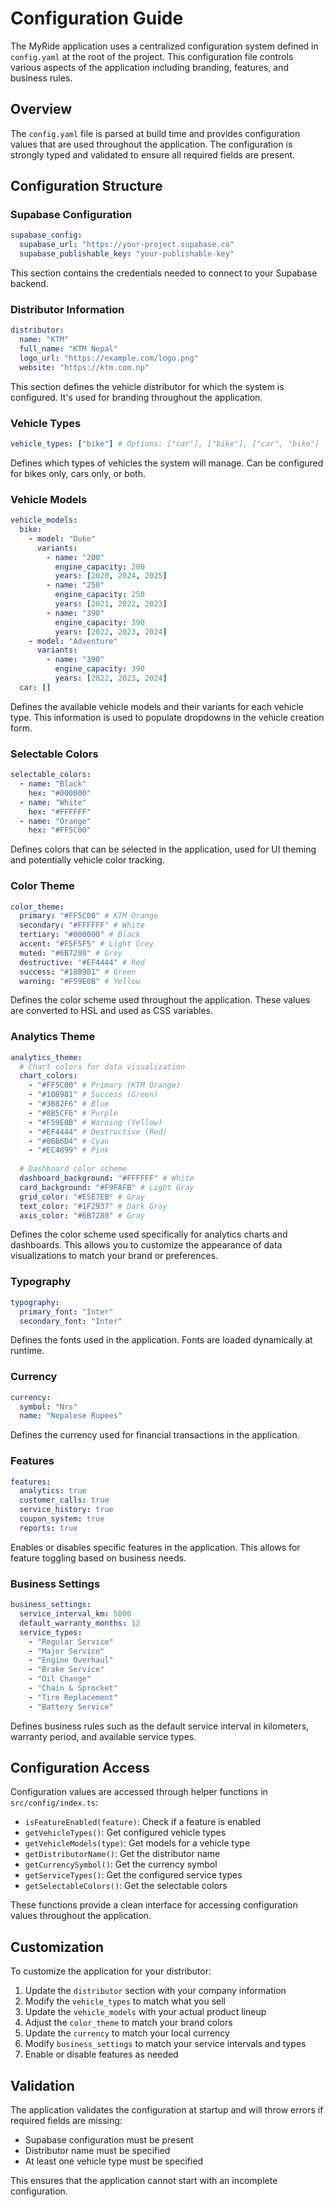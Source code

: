 # Configuration Guide

The MyRide application uses a centralized configuration system defined in `config.yaml` at the root of the project. This configuration file controls various aspects of the application including branding, features, and business rules.

## Overview

The `config.yaml` file is parsed at build time and provides configuration values that are used throughout the application. The configuration is strongly typed and validated to ensure all required fields are present.

## Configuration Structure

### Supabase Configuration
```yaml
supabase_config:
  supabase_url: "https://your-project.supabase.co"
  supabase_publishable_key: "your-publishable-key"
```

This section contains the credentials needed to connect to your Supabase backend.

### Distributor Information
```yaml
distributor:
  name: "KTM"
  full_name: "KTM Nepal"
  logo_url: "https://example.com/logo.png"
  website: "https://ktm.com.np"
```

This section defines the vehicle distributor for which the system is configured. It's used for branding throughout the application.

### Vehicle Types
```yaml
vehicle_types: ["bike"] # Options: ["car"], ["bike"], ["car", "bike"]
```

Defines which types of vehicles the system will manage. Can be configured for bikes only, cars only, or both.

### Vehicle Models
```yaml
vehicle_models:
  bike:
    - model: "Duke"
      variants:
        - name: "200"
          engine_capacity: 200
          years: [2020, 2024, 2025]
        - name: "250"
          engine_capacity: 250
          years: [2021, 2022, 2023]
        - name: "390"
          engine_capacity: 390
          years: [2022, 2023, 2024]
    - model: "Adventure"
      variants:
        - name: "390"
          engine_capacity: 390
          years: [2022, 2023, 2024]
  car: []
```

Defines the available vehicle models and their variants for each vehicle type. This information is used to populate dropdowns in the vehicle creation form.

### Selectable Colors
```yaml
selectable_colors:
  - name: "Black"
    hex: "#000000"
  - name: "White"
    hex: "#FFFFFF"
  - name: "Orange"
    hex: "#FF5C00"
```

Defines colors that can be selected in the application, used for UI theming and potentially vehicle color tracking.

### Color Theme
```yaml
color_theme:
  primary: "#FF5C00" # KTM Orange
  secondary: "#FFFFFF" # White
  tertiary: "#000000" # Black
  accent: "#F5F5F5" # Light Grey
  muted: "#6B7280" # Grey
  destructive: "#EF4444" # Red
  success: "#10B981" # Green
  warning: "#F59E0B" # Yellow
```

Defines the color scheme used throughout the application. These values are converted to HSL and used as CSS variables.

### Analytics Theme
```yaml
analytics_theme:
  # Chart colors for data visualization
  chart_colors: 
    - "#FF5C00" # Primary (KTM Orange)
    - "#10B981" # Success (Green)
    - "#3B82F6" # Blue
    - "#8B5CF6" # Purple
    - "#F59E0B" # Warning (Yellow)
    - "#EF4444" # Destructive (Red)
    - "#06B6D4" # Cyan
    - "#EC4899" # Pink
  
  # Dashboard color scheme
  dashboard_background: "#FFFFFF" # White
  card_background: "#F9FAFB" # Light Gray
  grid_color: "#E5E7EB" # Gray
  text_color: "#1F2937" # Dark Gray
  axis_color: "#6B7280" # Gray
```

Defines the color scheme used specifically for analytics charts and dashboards. This allows you to customize the appearance of data visualizations to match your brand or preferences.

### Typography
```yaml
typography:
  primary_font: "Inter"
  secondary_font: "Inter"
```

Defines the fonts used in the application. Fonts are loaded dynamically at runtime.

### Currency
```yaml
currency:
  symbol: "Nrs"
  name: "Nepalese Rupees"
```

Defines the currency used for financial transactions in the application.

### Features
```yaml
features:
  analytics: true
  customer_calls: true
  service_history: true
  coupon_system: true
  reports: true
```

Enables or disables specific features in the application. This allows for feature toggling based on business needs.

### Business Settings
```yaml
business_settings:
  service_interval_km: 5000
  default_warranty_months: 12
  service_types:
    - "Regular Service"
    - "Major Service"
    - "Engine Overhaul"
    - "Brake Service"
    - "Oil Change"
    - "Chain & Sprocket"
    - "Tire Replacement"
    - "Battery Service"
```

Defines business rules such as the default service interval in kilometers, warranty period, and available service types.

## Configuration Access

Configuration values are accessed through helper functions in `src/config/index.ts`:

- `isFeatureEnabled(feature)`: Check if a feature is enabled
- `getVehicleTypes()`: Get configured vehicle types
- `getVehicleModels(type)`: Get models for a vehicle type
- `getDistributorName()`: Get the distributor name
- `getCurrencySymbol()`: Get the currency symbol
- `getServiceTypes()`: Get the configured service types
- `getSelectableColors()`: Get the selectable colors

These functions provide a clean interface for accessing configuration values throughout the application.

## Customization

To customize the application for your distributor:

1. Update the `distributor` section with your company information
2. Modify the `vehicle_types` to match what you sell
3. Update the `vehicle_models` with your actual product lineup
4. Adjust the `color_theme` to match your brand colors
5. Update the `currency` to match your local currency
6. Modify `business_settings` to match your service intervals and types
7. Enable or disable features as needed

## Validation

The application validates the configuration at startup and will throw errors if required fields are missing:

- Supabase configuration must be present
- Distributor name must be specified
- At least one vehicle type must be specified

This ensures that the application cannot start with an incomplete configuration.